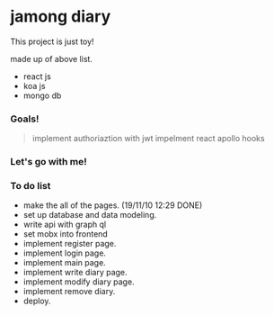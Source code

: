 # jamong diary

This project is just toy!

made up of above list.

- react js
- koa js
- mongo db

### Goals!

> implement authoriaztion with jwt
> impelment react apollo hooks

### Let's go with me!

### To do list

- make the all of the pages. (19/11/10 12:29 DONE)
- set up database and data modeling.
- write api with graph ql
- set mobx into frontend
- implement register page.
- implement login page.
- implement main page.
- implement write diary page.
- implement modify diary page.
- implement remove diary.
- deploy.
